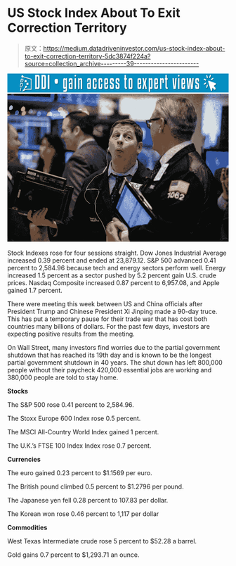 # US Stock Index About To Exit Correction Territory

> 原文：<https://medium.datadriveninvestor.com/us-stock-index-about-to-exit-correction-territory-5dc3874f224a?source=collection_archive---------39----------------------->

[![](img/ae2aace727e7d3a88474369e0a8d4301.png)](http://www.track.datadriveninvestor.com/1B9E)![](img/ecf2da62bfa0a92461fdca67cb8c1bf0.png)

Stock Indexes rose for four sessions straight. Dow Jones Industrial Average increased 0.39 percent and ended at 23,879.12\. S&P 500 advanced 0.41 percent to 2,584.96 because tech and energy sectors perform well. Energy increased 1.5 percent as a sector pushed by 5.2 percent gain U.S. crude prices. Nasdaq Composite increased 0.87 percent to 6,957.08, and Apple gained 1.7 percent.

There were meeting this week between US and China officials after President Trump and Chinese President Xi Jinping made a 90-day truce. This has put a temporary pause for their trade war that has cost both countries many billions of dollars. For the past few days, investors are expecting positive results from the meeting.

On Wall Street, many investors find worries due to the partial government shutdown that has reached its 19th day and is known to be the longest partial government shutdown in 40 years. The shut down has left 800,000 people without their paycheck 420,000 essential jobs are working and 380,000 people are told to stay home.

**Stocks**

The S&P 500 rose 0.41 percent to 2,584.96.

The Stoxx Europe 600 Index rose 0.5 percent.

The MSCI All-Country World Index gained 1 percent.

The U.K.’s FTSE 100 Index Index rose 0.7 percent.

**Currencies**

The euro gained 0.23 percent to $1.1569 per euro.

The British pound climbed 0.5 percent to $1.2796 per pound.

The Japanese yen fell 0.28 percent to 107.83 per dollar.

The Korean won rose 0.46 percent to 1,117 per dollar

**Commodities**

West Texas Intermediate crude rose 5 percent to $52.28 a barrel.

Gold gains 0.7 percent to $1,293.71 an ounce.